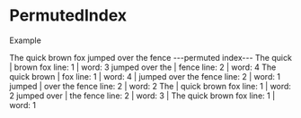 # PermutedIndex
Example

The quick brown fox
jumped over the fence
                    ---permuted index---
            The quick  | brown fox             line:    1 | word:    3
      jumped over the  | fence                 line:    2 | word:    4
      The quick brown  | fox                   line:    1 | word:    4
                       | jumped over the fence line:    2 | word:    1
               jumped  | over the fence        line:    2 | word:    2
                  The  | quick brown fox       line:    1 | word:    2
          jumped over  | the fence             line:    2 | word:    3
                       | The quick brown fox   line:    1 | word:    1
